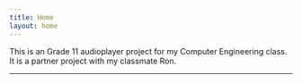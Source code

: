 ```yaml
---
title: Home
layout: home
---
```

This is an Grade 11 audioplayer project for my Computer Engineering class. It is a partner project with my classmate Ron.
<hr>
